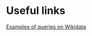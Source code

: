 Useful links
============

[Examples of queries on Wikidata](https://www.wikidata.org/wiki/Wikidata:SPARQL_query_service/queries/examples)
